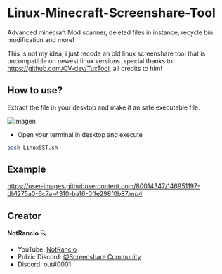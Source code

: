 # Linux-Minecraft-Screenshare-Tool
Advanced minecraft Mod scanner, deleted files in instance, recycle bin modification and more!

This is not my idea, i just recode an old linux screenshare tool that is uncompatible on newest linux versions.
special thanks to https://github.com/QV-dev/TuxTool, all credits to him!


## How to use?

Extract the file in your desktop and make it an safe executable file.

![imagen](https://user-images.githubusercontent.com/80014347/146821624-08a121e1-5b56-439f-ba57-e65b5a19ee33.png)

- Open your terminal in desktop and execute 

```sh
bash LinuxSST.sh
```

## Example

https://user-images.githubusercontent.com/80014347/146951197-db1275a0-6c7a-4310-ba16-0ffe298f0b87.mp4

## Creator

**NotRancio** 🔍
- YouTube: [NotRancio](https://youtube.com/c/NotRancio)
- Public Discord: [@Screenshare Community](https://discord.gg/screenshare)
- Discord: out#0001



